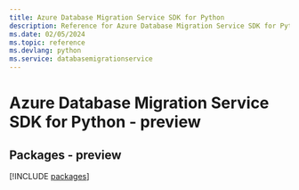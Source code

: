 ```yaml
---
title: Azure Database Migration Service SDK for Python
description: Reference for Azure Database Migration Service SDK for Python
ms.date: 02/05/2024
ms.topic: reference
ms.devlang: python
ms.service: databasemigrationservice
---
```

# Azure Database Migration Service SDK for Python - preview
## Packages - preview
[!INCLUDE [packages](database-migration-service-index.md)]